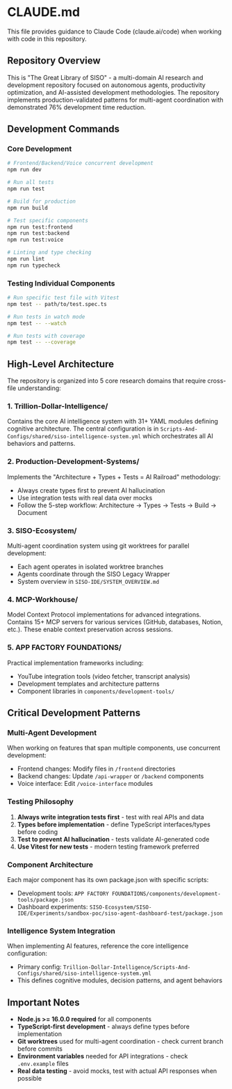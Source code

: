 # CLAUDE.md

This file provides guidance to Claude Code (claude.ai/code) when working with code in this repository.

## Repository Overview

This is "The Great Library of SISO" - a multi-domain AI research and development repository focused on autonomous agents, productivity optimization, and AI-assisted development methodologies. The repository implements production-validated patterns for multi-agent coordination with demonstrated 76% development time reduction.

## Development Commands

### Core Development
```bash
# Frontend/Backend/Voice concurrent development
npm run dev

# Run all tests
npm run test

# Build for production
npm run build

# Test specific components
npm run test:frontend
npm run test:backend
npm run test:voice

# Linting and type checking
npm run lint
npm run typecheck
```

### Testing Individual Components
```bash
# Run specific test file with Vitest
npm test -- path/to/test.spec.ts

# Run tests in watch mode
npm test -- --watch

# Run tests with coverage
npm test -- --coverage
```

## High-Level Architecture

The repository is organized into 5 core research domains that require cross-file understanding:

### 1. **Trillion-Dollar-Intelligence/**
Contains the core AI intelligence system with 31+ YAML modules defining cognitive architecture. The central configuration is in `Scripts-And-Configs/shared/siso-intelligence-system.yml` which orchestrates all AI behaviors and patterns.

### 2. **Production-Development-Systems/**
Implements the "Architecture + Types + Tests = AI Railroad" methodology:
- Always create types first to prevent AI hallucination
- Use integration tests with real data over mocks
- Follow the 5-step workflow: Architecture → Types → Tests → Build → Document

### 3. **SISO-Ecosystem/**
Multi-agent coordination system using git worktrees for parallel development:
- Each agent operates in isolated worktree branches
- Agents coordinate through the SISO Legacy Wrapper
- System overview in `SISO-IDE/SYSTEM_OVERVIEW.md`

### 4. **MCP-Workhouse/**
Model Context Protocol implementations for advanced integrations. Contains 15+ MCP servers for various services (GitHub, databases, Notion, etc.). These enable context preservation across sessions.

### 5. **APP FACTORY FOUNDATIONS/**
Practical implementation frameworks including:
- YouTube integration tools (video fetcher, transcript analysis)
- Development templates and architecture patterns
- Component libraries in `components/development-tools/`

## Critical Development Patterns

### Multi-Agent Development
When working on features that span multiple components, use concurrent development:
- Frontend changes: Modify files in `/frontend` directories
- Backend changes: Update `/api-wrapper` or `/backend` components
- Voice interface: Edit `/voice-interface` modules

### Testing Philosophy
1. **Always write integration tests first** - test with real APIs and data
2. **Types before implementation** - define TypeScript interfaces/types before coding
3. **Test to prevent AI hallucination** - tests validate AI-generated code
4. **Use Vitest for new tests** - modern testing framework preferred

### Component Architecture
Each major component has its own package.json with specific scripts:
- Development tools: `APP FACTORY FOUNDATIONS/components/development-tools/package.json`
- Dashboard experiments: `SISO-Ecosystem/SISO-IDE/Experiments/sandbox-poc/siso-agent-dashboard-test/package.json`

### Intelligence System Integration
When implementing AI features, reference the core intelligence configuration:
- Primary config: `Trillion-Dollar-Intelligence/Scripts-And-Configs/shared/siso-intelligence-system.yml`
- This defines cognitive modules, decision patterns, and agent behaviors

## Important Notes

- **Node.js >= 16.0.0 required** for all components
- **TypeScript-first development** - always define types before implementation
- **Git worktrees** used for multi-agent coordination - check current branch before commits
- **Environment variables** needed for API integrations - check `.env.example` files
- **Real data testing** - avoid mocks, test with actual API responses when possible